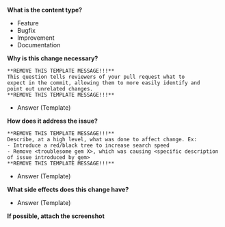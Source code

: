 **What is the content type?**

  - Feature
  - Bugfix
  - Improvement
  - Documentation

**Why is this change necessary?**

  ``` template
  **REMOVE THIS TEMPLATE MESSAGE!!!**
  This question tells reviewers of your pull request what to
  expect in the commit, allowing them to more easily identify and
  point out unrelated changes.
  **REMOVE THIS TEMPLATE MESSAGE!!!**
  ```

  - Answer (Template)

**How does it address the issue?**

  ``` template
  **REMOVE THIS TEMPLATE MESSAGE!!!**
  Describe, at a high level, what was done to affect change. Ex:
  - Introduce a red/black tree to increase search speed
  - Remove <troublesome gem X>, which was causing <specific description of issue introduced by gem>
  **REMOVE THIS TEMPLATE MESSAGE!!!**
  ```

  - Answer (Template)

**What side effects does this change have?**

  - Answer (Template)

**If possible, attach the screenshot**
